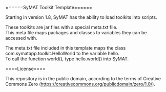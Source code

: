 ======SyMAT Toolkit Template======

Starting in version 1.8, SyMAT has the ability to load toolkits into scripts.

These toolkits are jar files with a special meta.txt file.  
This meta file maps packages and classes to variables they can be accessed with.

The meta.txt file included in this template maps the class 
com.symatapp.toolkit.HelloWorld to the variable hello.  
To call the function world(), type hello.world() into SyMAT.

====License====

This repository is in the public domain, according to the terms of 
Creative Commons Zero (https://creativecommons.org/publicdomain/zero/1.0/).
